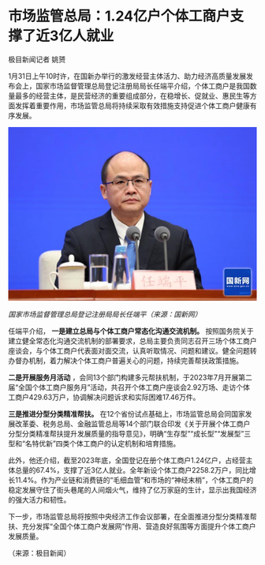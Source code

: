 # 市场监管总局：1.24亿户个体工商户支撑了近3亿人就业

极目新闻记者 姚赟

1月31日上午10时许，在国新办举行的激发经营主体活力、助力经济高质量发展发布会上，国家市场监督管理总局登记注册局局长任端平介绍，个体工商户是我国数量最多的经营主体，是民营经济的重要组成部分，在稳增长、促就业、惠民生等方面发挥着重要作用，市场监管总局将持续采取有效措施支持促进个体工商户健康有序发展。

![a476a604624c26c5ba67d15d01dbfc9b.jpg](https://raw.githubusercontent.com/qqhsx/qqnews_image/main/2024/01/31/市场监管总局：1.24亿户个体工商户支撑了近3亿人就业/a476a604624c26c5ba67d15d01dbfc9b.jpg)

_国家市场监督管理总局登记注册局局长任端平（来源：国新网）_

任端平介绍， **一是建立总局与个体工商户常态化沟通交流机制。**
按照国务院关于建立健全常态化沟通交流机制的部署要求，总局主要负责同志召开三场个体工商户座谈会，与个体工商户代表面对面交流，认真听取情况、问题和建议。健全问题转办督办机制，着力解决个体工商户普遍关心的问题，持续完善帮扶政策措施。

**二是开展服务月活动**
，会同13个部门构建多元帮扶机制，于2023年7月开展第二届“全国个体工商户服务月”活动，共召开个体工商户座谈会2.92万场、走访个体工商户429.63万户，协调解决问题诉求和实际困难17.46万件。

**三是推进分型分类精准帮扶。**
在12个省份试点基础上，市场监管总局会同国家发展改革委、税务总局、金融监管总局等14个部门联合印发《关于开展个体工商户分型分类精准帮扶提升发展质量的指导意见》，明确“生存型”“成长型”“发展型”三型和“名特优新”四类个体工商户的认定机制和培育措施。

此外，他还介绍，截至2023年底，全国登记在册个体工商户1.24亿户，占经营主体总量的67.4%，支撑了近3亿人就业。全年新设个体工商户2258.2万户，同比增长11.4%。作为产业链和消费链的“毛细血管”和市场的“神经末梢”，个体工商户的稳定发展守住了街头巷尾的人间烟火气，维持了亿万家庭的生计，显示出我国经济的强大活力和韧性。

下一步，市场监管总局将按照中央经济工作会议部署，在全面推进分型分类精准帮扶、充分发挥“全国个体工商户发展网”作用、营造良好氛围等方面提升个体工商户发展质量。

（来源：极目新闻）

